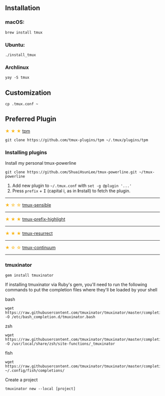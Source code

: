 ## Installation
### macOS:
```
brew install tmux
```
### Ubuntu:
```
./install_tmux
```

### Archlinux
```
yay -S tmux
```

## Customization
```
cp .tmux.conf ~
```

## Preferred Plugin

<span style="color: #fab516;">★ ★ ★ </span>[tpm](https://github.com/tmux-plugins/tpm)<br>
```
git clone https://github.com/tmux-plugins/tpm ~/.tmux/plugins/tpm
```
### Installing plugins

Install my personal tmux-powerline
```
git clone https://github.com/ShuaiHsunLee/tmux-powerline.git ~/tmux-powerline
```

1. Add new plugin to `~/.tmux.conf` with `set -g @plugin '...'`
2. Press `prefix` + <kbd>I</kbd> (capital i, as in **I**nstall) to fetch the plugin.

<hr>

<span style="color: #fab516;">★ ☆ ☆ </span>[tmux-sensible](https://github.com/tmux-plugins/tpm)<br>
<hr>

<span style="color: #fab516;">★ ★ ★ </span>[tmux-prefix-highlight](https://github.com/tmux-plugins/tmux-prefix-highlight)<br>
<hr>

<span style="color: #fab516;">★ ★ ★ </span>[tmux-resurrect](https://github.com/tmux-plugins/tmux-resurrect)<br>
<hr>

<span style="color: #fab516;">★ ☆ ☆ </span>[tmux-continuum](https://github.com/tmux-plugins/tmux-continuum)<br>
<hr>


### tmuxinator
```
gem install tmuxinator
```

If installing tmuxinator via Ruby's gem, you'll need to run the following commands to put the completion files where they'll be loaded by your shell

bash
```
wget https://raw.githubusercontent.com/tmuxinator/tmuxinator/master/completion/tmuxinator.bash -O /etc/bash_completion.d/tmuxinator.bash
```

zsh
```
wget https://raw.githubusercontent.com/tmuxinator/tmuxinator/master/completion/tmuxinator.zsh -O /usr/local/share/zsh/site-functions/_tmuxinator
```

fish
```
wget https://raw.githubusercontent.com/tmuxinator/tmuxinator/master/completion/tmuxinator.fish ~/.config/fish/completions/
```

Create a project
```
tmuxinator new --local [project]
```
